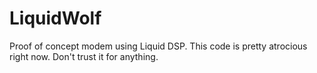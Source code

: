 # LiquidWolf

Proof of concept modem using Liquid DSP. This code is pretty atrocious right
now. Don't trust it for anything.
